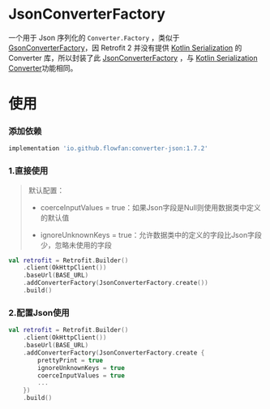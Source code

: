 # JsonConverterFactory

一个用于 Json 序列化的 `Converter.Factory`
，类似于 [GsonConverterFactory](https://github.com/square/retrofit/tree/master/retrofit-converters/gson)，因 Retrofit 2
并没有提供 [Kotlin Serialization](https://github.com/Kotlin/kotlinx.serialization/) 的 Converter
库，所以封装了此 [JsonConverterFactory](https://github.com/fan1138612367/converter-json)
，与 [Kotlin Serialization Converter](https://github.com/JakeWharton/retrofit2-kotlinx-serialization-converter)功能相同。

# 使用

### 添加依赖

```groovy
implementation 'io.github.flowfan:converter-json:1.7.2'
```

### 1.直接使用

> 默认配置：
>
> - coerceInputValues = true：如果Json字段是Null则使用数据类中定义的默认值
>
> - ignoreUnknownKeys = true：允许数据类中的定义的字段比Json字段少，忽略未使用的字段

```kotlin
val retrofit = Retrofit.Builder()
    .client(OkHttpClient())
    .baseUrl(BASE_URL)
    .addConverterFactory(JsonConverterFactory.create())
    .build()
```

### 2.配置Json使用

```kotlin
val retrofit = Retrofit.Builder()
    .client(OkHttpClient())
    .baseUrl(BASE_URL)
    .addConverterFactory(JsonConverterFactory.create {
        prettyPrint = true
        ignoreUnknownKeys = true
        coerceInputValues = true
        ...
    })
    .build()
```
